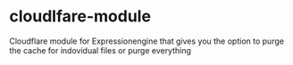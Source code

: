 # cloudlfare-module
Cloudflare module for Expressionengine that gives you the option to purge the cache for indovidual files or purge everything
